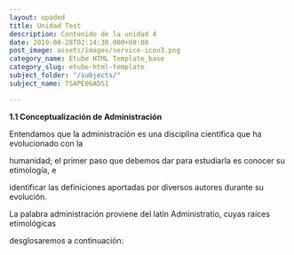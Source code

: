 ```yaml
---
layout: upaded
title: Unidad Test
description: Contenido de la unidad 4
date: 2019-08-28T02:14:30.000+00:00
post_image: assets/images/service-icon3.png
category_name: Etube HTML Template_base
category_slug: etube-html-template
subject_folder: "/subjects/"
subject_name: TSAPE06ADS1

---
```

**1.1 Conceptualización de Administración**

Entendamos que la administración es una disciplina científica que ha evolucionado con la

humanidad; el primer paso que debemos dar para estudiarla es conocer su etimología, e

identificar las definiciones aportadas por diversos autores durante su evolución.

La palabra administración proviene del latín Administratio, cuyas raíces etimológicas

desglosaremos a continuación: